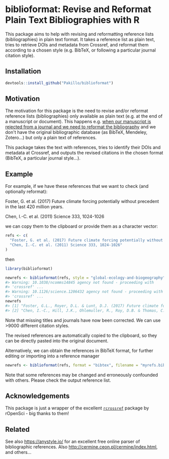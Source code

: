 
biblioformat: Revise and Reformat Plain Text Bibliographies with R
==================================================================

This package aims to help with revising and reformatting reference lists (bibliographies) in plain text format. It takes a reference list as plain text, tries to retrieve DOIs and metadata from Crossref, and reformat them according to a chosen style (e.g. BibTeX, or following a particular journal citation style).

Installation
------------

``` r
devtools::install_github("Pakillo/biblioformat")
```

Motivation
----------

The motivation for this package is the need to revise and/or reformat reference lists (bibliographies) only available as plain text (e.g. at the end of a manuscript or document). This happens e.g. [when our manuscript is rejected from a journal and we need to reformat the bibliography](https://twitter.com/ManuSaunders/status/920441120638697472) and we don't have the original bibliographic database (as BibTeX, Mendeley, Zotero...) but only a plain text of references.

This package takes the text with references, tries to identify their DOIs and metadata at Crossref, and outputs the revised citations in the chosen format (BibTeX, a particular journal style...).

Example
-------

For example, if we have these references that we want to check (and optionally reformat):

Foster, G. et al. (2017) Future climate forcing potentially without precedent in the last 420 million years.

Chen, I.-C. et al. (2011) Science 333, 1024-1026

we can copy them to the clipboard or provide them as a character vector:

``` r
refs <- c(
  "Foster, G. et al. (2017) Future climate forcing potentially without precedent in the last 420 million years.",
  "Chen, I.-C. et al. (2011) Science 333, 1024-1026"
)
```

then

``` r
library(biblioformat)

newrefs <- biblioformat(refs, style = "global-ecology-and-biogeography")
#> Warning: 10.1038/ncomms14845 agency not found - proceeding with
#> 'crossref' ...
#> Warning: 10.1126/science.1206432 agency not found - proceeding with
#> 'crossref' ...
newrefs
#> [1] "Foster, G.L., Royer, D.L. & Lunt, D.J. (2017) Future climate forcing potentially without precedent in the last 420 million years. Nature Communications, 8, 14845."             
#> [2] "Chen, I.-C., Hill, J.K., Ohlemuller, R., Roy, D.B. & Thomas, C.D. (2011) Rapid Range Shifts of Species Associated with High Levels of Climate Warming. Science, 333, 1024–1026."
```

Note that missing titles and journals have now been corrected. We can use &gt;9000 different citation styles.

The revised references are automatically copied to the clipboard, so they can be directly pasted into the original document.

Alternatively, we can obtain the references in BibTeX format, for further editing or importing into a reference manager

``` r
newrefs <- biblioformat(refs, format = "bibtex", filename = "myrefs.bib")
```

Note that some references may be changed and erroneously confounded with others. Please check the output reference list.

Acknowledgements
----------------

This package is just a wrapper of the excellent [`rcrossref`](https://github.com/ropensci/rcrossref) package by rOpenSci - big thanks to them!

Related
-------

See also <https://anystyle.io/> for an excellent free online parser of bibliographic references. Also <http://cermine.ceon.pl/cermine/index.html>, and others...
